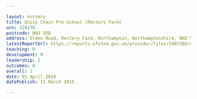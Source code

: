 ```yaml
---

layout: nursery
title: Daisy Chain Pre-School (Rectory Farm)
urn: 220170
postcode: NN3 5DD
address: Olden Road, Rectory Farm, Northampton, Northamptonshire, NN3 5DD
latestReportUrl: https://reports.ofsted.gov.uk/provider/files/2467368/urn/220170.pdf
teaching: 0
development: 0
leadership: 2
outcomes: 0
overall: 2
date: 01 April 2018 
datePublish: 11 March 2015

---
```

